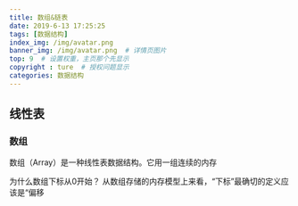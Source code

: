 ```yaml
---
title: 数组&链表
date: 2019-6-13 17:25:25
tags: [数据结构]
index_img: /img/avatar.png
banner_img: /img/avatar.png  # 详情页图片
top: 9  # 设置权重，主页那个先显示
copyright : ture  # 授权问题显示
categories: 数据结构
---
```


<!-- more -->


## 线性表

### 数组
数组（Array）是一种线性表数据结构。它用一组连续的内存

为什么数组下标从0开始？
从数组存储的内存模型上来看，“下标”最确切的定义应该是“偏移
